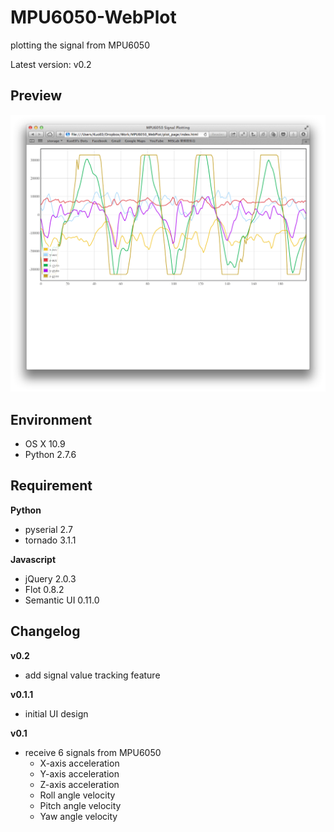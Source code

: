 MPU6050-WebPlot
===============

plotting the signal from MPU6050

Latest version: v0.2

Preview
-------

![web plot](preview.png)

Environment
-----------

- OS X 10.9
- Python 2.7.6

Requirement
-----------

**Python**

- pyserial 2.7
- tornado 3.1.1

**Javascript**

- jQuery 2.0.3
- Flot 0.8.2
- Semantic UI 0.11.0

Changelog
----------

**v0.2**

- add signal value tracking feature

**v0.1.1**

- initial UI design

**v0.1**

- receive 6 signals from MPU6050
	- X-axis acceleration
	- Y-axis acceleration
	- Z-axis acceleration
	- Roll angle velocity
	- Pitch angle velocity
	- Yaw angle velocity

